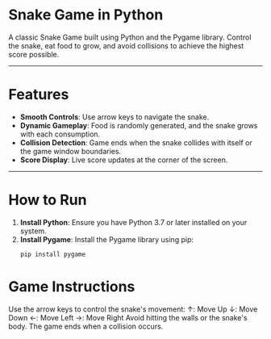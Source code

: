 # Snake Game in Python 

A classic Snake Game built using Python and the Pygame library. Control the snake, eat food to grow, and avoid collisions to achieve the highest score possible.

---

# Features
- **Smooth Controls**: Use arrow keys to navigate the snake.
- **Dynamic Gameplay**: Food is randomly generated, and the snake grows with each consumption.
- **Collision Detection**: Game ends when the snake collides with itself or the game window boundaries.
- **Score Display**: Live score updates at the corner of the screen.

---

# How to Run

1. **Install Python**: Ensure you have Python 3.7 or later installed on your system.
2. **Install Pygame**: Install the Pygame library using pip:
   ```bash
   pip install pygame

# Game Instructions
Use the arrow keys to control the snake's movement:
↑: Move Up
↓: Move Down
←: Move Left
→: Move Right
Avoid hitting the walls or the snake's body.
The game ends when a collision occurs.
